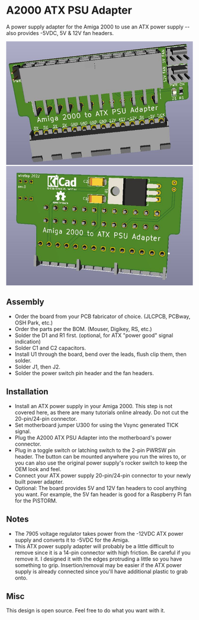 # A2000 ATX PSU Adapter
A power supply adapter for the Amiga 2000 to use an ATX power supply -- also provides -5VDC, 5V & 12V fan headers.

![front](front.jpg)
\
![back](back.jpg)

## Assembly
* Order the board from your PCB fabricator of choice. (JLCPCB, PCBway, OSH Park, etc.)
* Order the parts per the BOM. (Mouser, Digikey, RS, etc.)
* Solder the D1 and R1 first. (optional, for ATX "power good" signal indication)
* Solder C1 and C2 capacitors.
* Install U1 through the board, bend over the leads, flush clip them, then solder.
* Solder J1, then J2.
* Solder the power switch pin header and the fan headers.

## Installation
* Install an ATX power supply in your Amiga 2000. This step is not covered here, as there are many tutorials online already. Do not cut the 20-pin/24-pin connector.
* Set motherboard jumper U300 for using the Vsync generated TICK signal.
* Plug the A2000 ATX PSU Adapter into the motherboard's power connector.
* Plug in a toggle switch or latching switch to the 2-pin PWRSW pin header. The button can be mounted anywhere you run the wires to, or you can also use the original power supply's rocker switch to keep the OEM look and feel.
* Connect your ATX power supply 20-pin/24-pin connector to your newly built power adapter.
* Optional: The board provides 5V and 12V fan headers to cool anything you want. For example, the 5V fan header is good for a Raspberry Pi fan for the PiSTORM.

## Notes
* The 7905 voltage regulator takes power from the -12VDC ATX power supply and converts it to -5VDC for the Amiga.
* This ATX power supply adapter will probably be a little difficult to remove since it is a 14-pin connector with high friction. Be careful if you remove it. I designed it with the edges protruding a little so you have something to grip. Insertion/removal may be easier if the ATX power supply is already connected since you'll have additional plastic to grab onto.

## Misc
This design is open source. Feel free to do what you want with it.
